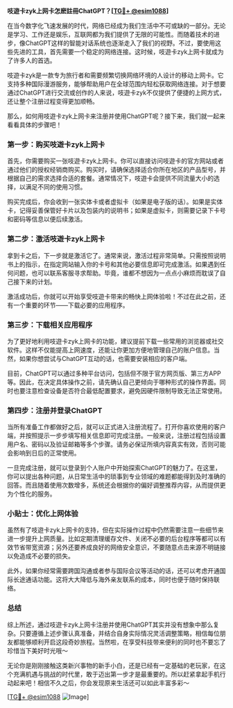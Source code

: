 **吱遊卡zyk上网卡怎麽註冊ChatGPT？[[TG💪+ @esim1088](https://t.me/s/esim1088)]**

在当今数字化飞速发展的时代，网络已经成为我们生活中不可或缺的一部分。无论是学习、工作还是娱乐，互联网都为我们提供了无限的可能性。而随着技术的进步，像ChatGPT这样的智能对话系统也逐渐走入了我们的视野。不过，要使用这些先进的工具，首先需要一个稳定的网络连接。这时候，吱遊卡zyk上网卡就成为了许多人的首选。

吱遊卡zyk是一款专为旅行者和需要频繁切换网络环境的人设计的移动上网卡。它支持多种国际漫游服务，能够帮助用户在全球范围内轻松获取网络连接。对于想要通过ChatGPT进行交流或创作的人来说，吱遊卡zyk不仅提供了便捷的上网方式，还让整个注册过程变得更加顺畅。

那么，如何用吱遊卡zyk上网卡来注册并使用ChatGPT呢？接下来，我们就一起来看看具体的步骤吧！

### 第一步：购买吱遊卡zyk上网卡

首先，你需要购买一张吱遊卡zyk上网卡。你可以直接访问吱遊卡的官方网站或者通过他们的授权经销商购买。购买时，请确保选择适合你所在地区的产品型号，并根据自己的需求选择合适的套餐。通常情况下，吱遊卡会提供不同流量大小的选择，以满足不同的使用习惯。

购买完成后，你会收到一张实体卡或者虚拟卡（如果是电子版的话）。如果是实体卡，记得妥善保管好卡片以及包装内的说明书；如果是虚拟卡，则需要记录下卡号和密码等信息以便后续激活。

### 第二步：激活吱遊卡zyk上网卡

拿到卡之后，下一步就是激活它了。通常来说，激活过程非常简单。只需按照说明书上的指示，在指定网站输入你的卡号和其他必要信息即可完成激活。如果遇到任何问题，也可以联系客服寻求帮助。毕竟，谁都不想因为一点点小麻烦而耽误了自己接下来的计划。

激活成功后，你就可以开始享受吱遊卡带来的畅快上网体验啦！不过在此之前，还有一个重要的环节——下载必要的应用程序。

### 第三步：下载相关应用程序

为了更好地利用吱遊卡zyk上网卡的功能，建议提前下载一些常用的浏览器或社交软件。这样不仅能提高上网速度，还能让你更加方便地管理自己的账户信息。当然，如果你想尝试与ChatGPT互动的话，也需要安装相应的客户端。

目前，ChatGPT可以通过多种平台访问，包括但不限于官方网页版、第三方APP等。因此，在决定具体操作之前，请先确认自己更倾向于哪种形式的操作界面。同时也要注意检查设备是否符合最低配置要求，避免因硬件限制导致无法正常使用。

### 第四步：注册并登录ChatGPT

当所有准备工作都做好之后，就可以正式进入注册流程了。打开你喜欢使用的客户端，并按照提示一步步填写相关信息即可完成注册。一般来说，注册过程包括设置用户名、密码以及验证邮箱等多个步骤。请务必保证所填内容真实有效，否则可能会影响到日后的正常使用。

一旦完成注册，就可以登录到个人账户中开始探索ChatGPT的魅力了。在这里，你可以提出各种问题，从日常生活中的琐事到专业领域的难题都能得到及时准确的回答。而且随着使用次数增多，系统还会根据你的偏好调整推荐内容，从而提供更为个性化的服务。

### 小贴士：优化上网体验

虽然有了吱遊卡zyk上网卡的支持，但在实际操作过程中仍然需要注意一些细节来进一步提升上网质量。比如定期清理缓存文件、关闭不必要的后台程序等都可以有效节省带宽资源；另外还要养成良好的网络安全意识，不要随意点击来源不明链接以免造成不必要的损失。

此外，如果你经常需要跨国沟通或者参与国际会议等活动的话，还可以考虑开通国际长途通话功能。这将大大降低与海外亲友联系的成本，同时也便于随时保持联络。

### 总结

综上所述，通过吱遊卡zyk上网卡注册并使用ChatGPT其实并没有想象中那么复杂。只要遵循上述步骤认真准备，并结合自身实际情况灵活调整策略，相信每位朋友都能够顺利开启这段奇妙旅程。当然啦，在享受科技带来便利的同时也不要忘了珍惜当下美好时光哦～

无论你是刚刚接触这类新兴事物的新手小白，还是已经有一定基础的老玩家，在这个充满机遇与挑战的时代里，敢于迈出第一步才是最重要的。所以赶紧拿起手机行动起来吧！相信不久之后，你会发现原来生活还可以如此丰富多彩～

[[TG💪+ @esim1088](https://t.me/s/esim1088) ![Image](https://i.postimg.cc/4NQfJmqS/Snipaste-2025-05-13-00-14-12.png)]